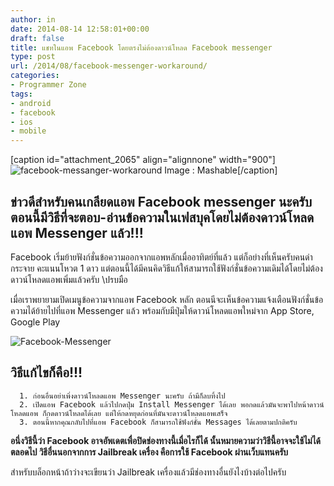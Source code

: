```yaml
---
author: in
date: 2014-08-14 12:58:01+00:00
draft: false
title: แชทในแอพ Facebook โดยตรงไม่ต้องดาวน์โหลด Facebook messenger
type: post
url: /2014/08/facebook-messenger-workaround/
categories:
- Programmer Zone
tags:
- android
- facebook
- ios
- mobile
---
```


[caption id="attachment_2065" align="alignnone" width="900"]![facebook-messanger-workaround](https://www.innnblog.com/wp-content/uploads/2014/08/facebook-messanger-workaround.jpg)
Image : Mashable[/caption]


## ข่าวดีสำหรับคนเกลียดแอพ Facebook messenger นะครับ ตอนนี้มีวิธีที่จะตอบ-อ่านข้อความในเฟสบุคโดยไม่ต้องดาวน์โหลดแอพ Messenger แล้ว!!!


Facebook เริ่มย้ายฟังก์ชั่นข้อความออกจากแอพหลักเมื่ออาทิตย์ที่แล้ว แต่ก็อย่างที่เห็นครับคนด่ากระจาย คะแนนโหวต 1 ดาว แต่ตอนนี้ได้มีคนคิดวิธีแก้ให้สามารถใช้ฟังก์ชั่นข้อความเดิมได้โดยไม่ต้องดาวน์โหลดแอพเพิ่มแล้วครับ \\ปรบมือ

<!-- more -->

เมื่อเราพยายามเปิดเมนูข้อความจากแอพ Facebook หลัก ตอนนีจะเห็นข้อความแจ้งเตือนฟังก์ชั่นข้อความได้ย้ายไปที่แอพ Messenger แล้ว พร้อมกับมีปุ่มให้ดาวน์โหลดแอพใหม่จาก App Store, Google Play

![Facebook-Messenger](https://www.innnblog.com/wp-content/uploads/2014/08/Facebook-Messenger-1024x919.jpg)



## **วิธีแก้ไขก็คือ!!!**





	  1. ก่อนอื่นอย่าเพิ่งดาวน์โหลดแอพ Messenger นะครับ ถ้ามีก็ลบทิ้งไป
	  2. เปิดแอพ Facebook แล้วไปกดปุ่ม Install Messenger ได้เลย พอกดแล้วมันจะพาไปหน้าดาวน์โหลดแอพ ก็กดดาวน์โหลดได้เลย แต่ให้กดหยุดก่อนที่มันจะดาวน์โหลดแอพเสร็จ
	  3. ตอนนี้หากคุณกลับไปที่แอพ Facebook ก็สามารถใช้ฟังก์ชั่น Messages ได้เลยตามปกติครับ



**อนึ่งวิธีนี้ว่า Facebook อาจอัพเดตเพื่อปิดช่องทางนี้เมื่อไรก็ได้ นั้นหมายความว่าวิธีนี้อาจจะใช้ไม่ได้ตลอดไป วิธีอื่นนอกจากการ Jailbreak เครื่อง คือการใช้ Facebook ผ่านเว็บแทนครับ**

สำหรับบล็อกหน้าถ้าว่างจะเขียนว่า Jailbreak เครื่องแล้วมีช่องทางอื่นยังไงบ้างต่อไปครับ
